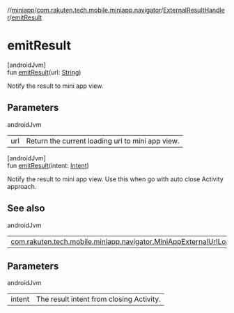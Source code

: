 //[miniapp](../../../index.md)/[com.rakuten.tech.mobile.miniapp.navigator](../index.md)/[ExternalResultHandler](index.md)/[emitResult](emit-result.md)

# emitResult

[androidJvm]\
fun [emitResult](emit-result.md)(url: [String](https://kotlinlang.org/api/latest/jvm/stdlib/kotlin/-string/index.html))

Notify the result to mini app view.

## Parameters

androidJvm

| | |
|---|---|
| url | Return the current loading url to mini app view. |

[androidJvm]\
fun [emitResult](emit-result.md)(intent: [Intent](https://developer.android.com/reference/kotlin/android/content/Intent.html))

Notify the result to mini app view. Use this when go with auto close Activity approach.

## See also

androidJvm

| | |
|---|---|
| [com.rakuten.tech.mobile.miniapp.navigator.MiniAppExternalUrlLoader](../-mini-app-external-url-loader/index.md) | . |

## Parameters

androidJvm

| | |
|---|---|
| intent | The result intent from closing Activity. |
